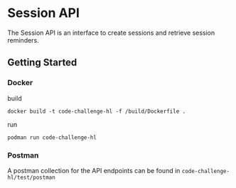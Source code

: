# Session API
 
The Session API is an interface to create sessions and retrieve session reminders.

## Getting Started

### Docker

build

```
docker build -t code-challenge-hl -f /build/Dockerfile .
```

run

```
podman run code-challenge-hl
```

### Postman

A postman collection for the API endpoints can be found in `code-challenge-hl/test/postman`
